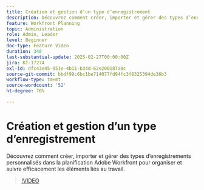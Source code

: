 ```yaml
---
title: Création et gestion d’un type d’enregistrement
description: Découvrez comment créer, importer et gérer des types d’enregistrements personnalisés dans la planification Adobe Workfront pour organiser et suivre efficacement les éléments liés au travail.
feature: Workfront Planning
topic: Administration
role: Admin, Leader
level: Beginner
doc-type: Feature Video
duration: 348
last-substantial-update: 2025-02-27T00:00:00Z
jira: KT-17274
exl-id: dfc43e45-951e-4b11-b34d-62e200187a0c
source-git-commit: bbdf99c6bc1be714077fd94fc3f8325394de36b3
workflow-type: tm+mt
source-wordcount: '52'
ht-degree: 76%

---
```


# Création et gestion d’un type d’enregistrement

Découvrez comment créer, importer et gérer des types d’enregistrements personnalisés dans la planification Adobe Workfront pour organiser et suivre efficacement les éléments liés au travail.

>[!VIDEO](https://video.tv.adobe.com/v/3448086/?learn=on&enablevpops=1&captions=fre_fr)
